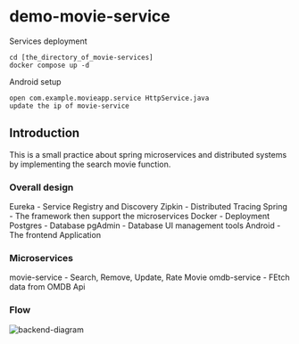 # demo-movie-service

Services deployment
```
cd [the_directory_of_movie-services]
docker compose up -d
```

Android setup
```
open com.example.movieapp.service HttpService.java 
update the ip of movie-service
```

## Introduction
This is a small practice about spring microservices and distributed systems by implementing the search movie function. 


### Overall design
Eureka - Service Registry and Discovery
Zipkin - Distributed Tracing
Spring - The framework then support the microservices
Docker - Deployment
Postgres - Database
pgAdmin - Database UI management tools
Android - The frontend Application

### Microservices
movie-service - Search, Remove, Update, Rate Movie
omdb-service - FEtch data from OMDB Api

### Flow
![backend-diagram](https://user-images.githubusercontent.com/17758393/155372217-f7405e8e-085a-4466-9b6b-9628f1b52743.jpg)



